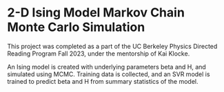 # 2-D Ising Model Markov Chain Monte Carlo Simulation

This project was completed as a part of the UC Berkeley Physics Directed Reading Program Fall 2023, under the mentorship of Kai Klocke.

An Ising model is created with underlying parameters beta and H, and simulated using MCMC. Training data is collected, and an SVR model is trained to predict beta and H from summary statistics of the model.
